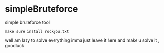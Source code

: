 # simpleBruteforce

simple bruteforce tool

```make sure install rockyou.txt```

well am lazy to solve everything imma just leave it here and make u solve it , goodluck
